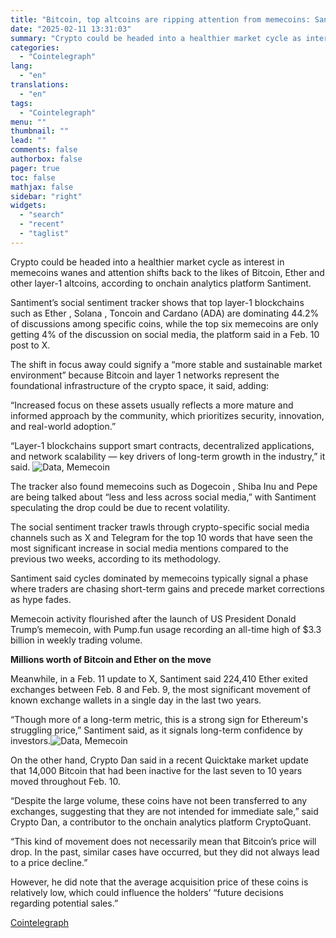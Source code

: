 ```yaml
---
title: "Bitcoin, top altcoins are ripping attention from memecoins: Santiment"
date: "2025-02-11 13:31:03"
summary: "Crypto could be headed into a healthier market cycle as interest in memecoins wanes and attention shifts back to the likes of Bitcoin, Ether and other layer-1 altcoins, according to onchain analytics platform Santiment.Santiment’s social sentiment tracker shows that top layer-1 blockchains such as Ether , Solana , Toncoin and..."
categories:
  - "Cointelegraph"
lang:
  - "en"
translations:
  - "en"
tags:
  - "Cointelegraph"
menu: ""
thumbnail: ""
lead: ""
comments: false
authorbox: false
pager: true
toc: false
mathjax: false
sidebar: "right"
widgets:
  - "search"
  - "recent"
  - "taglist"
---
```


Crypto could be headed into a healthier market cycle as interest in memecoins wanes and attention shifts back to the likes of Bitcoin, Ether and other layer-1 altcoins, according to onchain analytics platform Santiment.

Santiment’s social sentiment tracker shows that top layer-1 blockchains such as Ether , Solana , Toncoin and Cardano (ADA) are dominating 44.2% of discussions among specific coins, while the top six memecoins are only getting 4% of the discussion on social media, the platform said in a Feb. 10 post to X.

The shift in focus away could signify a “more stable and sustainable market environment” because Bitcoin and layer 1 networks represent the foundational infrastructure of the crypto space, it said, adding:

“Increased focus on these assets usually reflects a more mature and informed approach by the community, which prioritizes security, innovation, and real-world adoption.”

“Layer-1 blockchains support smart contracts, decentralized applications, and network scalability — key drivers of long-term growth in the industry,” it said. ![Data, Memecoin](https://s3.tradingview.com/news/image/cointelegraph:748ca3659094b-fbb2425bd5f5712cbf630ecbd29800e1-resized.jpeg)

The tracker also found memecoins such as Dogecoin , Shiba Inu and Pepe are being talked about “less and less across social media,” with Santiment speculating the drop could be due to recent volatility.

The social sentiment tracker trawls through crypto-specific social media channels such as X and Telegram for the top 10 words that have seen the most significant increase in social media mentions compared to the previous two weeks, according to its methodology.

Santiment said cycles dominated by memecoins typically signal a phase where traders are chasing short-term gains and precede market corrections as hype fades.

Memecoin activity flourished after the launch of US President Donald Trump’s memecoin, with Pump.fun usage recording an all-time high of $3.3 billion in weekly trading volume.

****Millions worth of Bitcoin and Ether on the move****

Meanwhile, in a Feb. 11 update to X, Santiment said 224,410 Ether exited exchanges between Feb. 8 and Feb. 9, the most significant movement of known exchange wallets in a single day in the last two years.

“Though more of a long-term metric, this is a strong sign for Ethereum's struggling price,” Santiment said, as it signals long-term confidence by investors.![Data, Memecoin](https://s3.tradingview.com/news/image/cointelegraph:748ca3659094b-08210bfc72a411344713f45b030b752d-resized.jpeg)

On the other hand, Crypto Dan said in a recent Quicktake market update that 14,000 Bitcoin that had been inactive for the last seven to 10 years moved throughout Feb. 10.

“Despite the large volume, these coins have not been transferred to any exchanges, suggesting that they are not intended for immediate sale,” said Crypto Dan, a contributor to the onchain analytics platform CryptoQuant.

“This kind of movement does not necessarily mean that Bitcoin’s price will drop. In the past, similar cases have occurred, but they did not always lead to a price decline.”

However, he did note that the average acquisition price of these coins is relatively low, which could influence the holders’ “future decisions regarding potential sales.”

[Cointelegraph](https://www.tradingview.com/news/cointelegraph:748ca3659094b:0-bitcoin-top-altcoins-are-ripping-attention-from-memecoins-santiment/)
